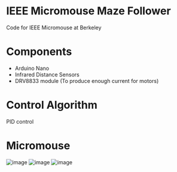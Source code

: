 # IEEE Micromouse Maze Follower

Code for IEEE Micromouse at Berkeley

# Components
- Arduino Nano
- Infrared Distance Sensors
- DRV8833 module (To produce enough current for motors)
# Control Algorithm
PID control

# Micromouse
![image](https://user-images.githubusercontent.com/31583131/33655521-1a013ab4-da28-11e7-9e32-c6b2976088b0.jpg)
![image](https://user-images.githubusercontent.com/31583131/33655578-4aa0e69c-da28-11e7-8126-287a9a50e896.jpg)
![image](https://user-images.githubusercontent.com/31583131/33655588-4e6ec0c8-da28-11e7-98d0-7ee0269edf4a.jpg)
